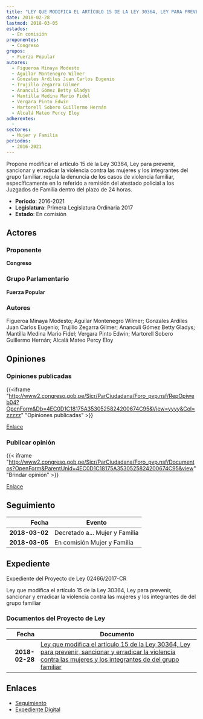 ```yaml
---
title: "LEY QUE MODIFICA EL ARTÍCULO 15 DE LA LEY 30364, LEY PARA PREVENIR, SANCIONAR Y ERRADICAR LA VIOLENCIA CONTRA LAS MUJERES Y LOS INTEGRANTES DEL GRUPO FAMILIAR"
date: 2018-02-28
lastmod: 2018-03-05
estados: 
  - En comisión
proponentes: 
  - Congreso
grupos: 
  - Fuerza Popular
autores: 
  - Figueroa Minaya Modesto
  - Aguilar Montenegro Wilmer
  - Gonzales Ardiles Juan Carlos Eugenio
  - Trujillo Zegarra Gilmer
  - Ananculi Gómez Betty Gladys
  - Mantilla Medina Mario Fidel
  - Vergara Pinto Edwin
  - Martorell Sobero Guillermo Hernán
  - Alcalá Mateo Percy Eloy
adherentes: 
  - 
sectores: 
  - Mujer y Familia
periodos: 
  - 2016-2021
---
```


Propone modificar el artículo 15 de la Ley 30364, Ley para prevenir, sancionar y erradicar la violencia contra las mujeres y los integrantes del grupo familiar. regula la denuncia de los casos de violencia familiar, específicamente en lo referido a remisión del atestado policial a los Juzgados de Familia dentro del plazo de 24 horas.

- **Periodo**: 2016-2021
- **Legislatura**: Primera Legislatura Ordinaria 2017
- **Estado**: En comisión

## Actores

### Proponente

**Congreso**

### Grupo Parlamentario

**Fuerza Popular**

### Autores

Figueroa Minaya Modesto; Aguilar Montenegro Wilmer; Gonzales Ardiles Juan Carlos Eugenio; Trujillo Zegarra Gilmer; Ananculi Gómez Betty Gladys; Mantilla Medina Mario Fidel; Vergara Pinto Edwin; Martorell Sobero Guillermo Hernán; Alcalá Mateo Percy Eloy


## Opiniones

### Opiniones publicadas

{{<iframe "http://www2.congreso.gob.pe/Sicr/ParCiudadana/Foro_pvp.nsf/RepOpiweb04?OpenForm&Db=4EC0D1C18175A3530525824200674C95&View=yyyy&Col=zzzzz" "Opiniones publicadas" >}}

[Enlace](http://www2.congreso.gob.pe/Sicr/ParCiudadana/Foro_pvp.nsf/RepOpiweb04?OpenForm&Db=4EC0D1C18175A3530525824200674C95&View=yyyy&Col=zzzzz)
### Publicar opinión

{{< iframe "http://www2.congreso.gob.pe/Sicr/ParCiudadana/Foro_pvp.nsf/Documentos?OpenForm&ParentUnid=4EC0D1C18175A3530525824200674C95&view" "Brindar opinión" >}}

[Enlace](http://www2.congreso.gob.pe/Sicr/ParCiudadana/Foro_pvp.nsf/Documentos?OpenForm&ParentUnid=4EC0D1C18175A3530525824200674C95&view)

## Seguimiento

| Fecha | Evento |
|------:|--------|
| **2018-03-02** | Decretado a... Mujer y Familia|
| **2018-03-05** | En comisión Mujer y Familia|


## Expediente

Expediente del Proyecto de Ley 02466/2017-CR

Ley que modifica el artículo 15 de la Ley 30364, Ley para prevenir, sancionar y erradicar la violencia contra las mujeres y los integrantes de del grupo familiar


### Documentos del Proyecto de Ley

| Fecha | Documento |
|------:|--------|
| **2018-02-28** | [Ley que modifica el artículo 15 de la Ley 30364, Ley para prevenir, sancionar y erradicar la violencia contra las mujeres y los integrantes de del grupo familiar](http://www.leyes.congreso.gob.pe/Documentos/2016_2021/Proyectos_de_Ley_y_de_Resoluciones_Legislativas/PL0246620180228.pdf) |

## Enlaces 

- [Seguimiento](http://www2.congreso.gob.pe/Sicr/TraDocEstProc/CLProLey2016.nsf/f7fff46988ca05b1052578e100829cc7/65f43c77820e0623052582420060a411?OpenDocument)
- [Expediente Digital](http://www2.congreso.gob.pe/Sicr/TraDocEstProc/CLProLey2016.nsf/f7fff46988ca05b1052578e100829cc7/65f43c77820e0623052582420060a411?OpenDocument&Click=05257FB7005EB655.eb71d0cf91d8294e05256cdf006b5706/$Body/0.1C6C)
